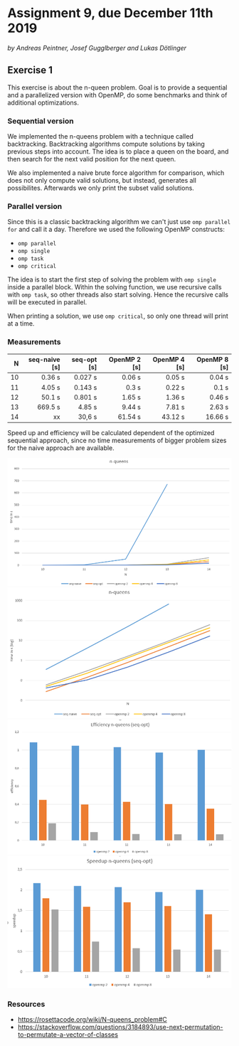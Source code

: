 # Assignment 9, due December 11th 2019

*by Andreas Peintner, Josef Gugglberger and Lukas Dötlinger*

## Exercise 1

This exercise is about the n-queen problem. Goal is to provide a sequential and a parallelized version with OpenMP, do some benchmarks and think of additional optimizations.

### Sequential version

We implemented the n-queens problem with a technique called backtracking. Backtracking algorithms compute solutions by taking previous steps into account. The idea is to place a queen on the board, and then search for the next valid position for the next queen. 

We also implemented a naive brute force algorithm for comparison, which does not only compute valid solutions, but instead, generates all possibilites. Afterwards we only print the subset valid solutions.

### Parallel version

Since this is a classic backtracking algorithm we can't just use `omp parallel for` and call it a day.
Therefore we used the following OpenMP constructs:
 - `omp parallel`
 - `omp single`
 - `omp task`
 - `omp critical`

The idea is to start the first step of solving the problem with `omp single` inside a parallel block. Within the solving function, we use recursive calls with `omp task`, so other threads also start solving. Hence the recursive calls will be executed in parallel.

When printing a solution, we use `omp critical`, so only one thread will print at a time.

### Measurements

| N | seq-naive [s] | seq-opt [s] | OpenMP 2 [s] | OpenMP 4 [s] | OpenMP 8 [s] |
| -: | -: | -: | -: | -: | -: | 
| 10 | 0.36 s | 0.027 s | 0.06 s | 0.05 s | 0.04 s |
| 11 | 4.05 s | 0.143 s | 0.3 s | 0.22 s | 0.1 s |
| 12 | 50.1 s | 0.801 s | 1.65 s  | 1.36 s | 0.46 s |
| 13 | 669.5 s | 4.85 s | 9.44 s | 7.81 s | 2.63 s |
| 14 | xx | 30,6 s | 61.54 s | 43.12 s | 16.66 s |

Speed up and efficiency will be calculated dependent of the optimized sequential approach, since no time measurements of bigger problem sizes for the naive approach are available.

![](./measurements/time.png)
![](./measurements/time-log.png)
![](./measurements/efficiency-opt.png)
![](./measurements/speedup-opt.png)


### Resources 

* https://rosettacode.org/wiki/N-queens_problem#C
* https://stackoverflow.com/questions/3184893/use-next-permutation-to-permutate-a-vector-of-classes
